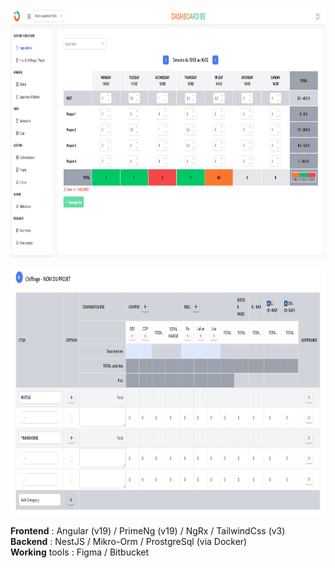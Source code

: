 <img align="center" src="./captures_app/imputations_capture.png" width="900" height="400" /><br>

<img align="center" src="./captures_app/tab_capture.png" width="900" height="400" /><br>

<b>Frontend</b> : Angular (v19)​ / PrimeNg (v19)​ / NgRx​ / TailwindCss (v3)​ ​<br>
<b>Backend</b> : NestJS​ / Mikro-Orm​ / ProstgreSql (via Docker)​<br>
<b>Working</b> tools : Figma​ / Bitbucket​<br>
